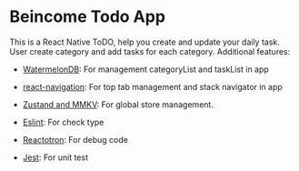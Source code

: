 # Beincome Todo App

This is a React Native ToDO, help you create and update your daily task. User create category and add tasks for each category.
Additional features:

- [WatermelonDB](): For management categoryList and taskList in app
- [react-navigation](): For top tab management and stack navigator in app
- [Zustand and MMKV](): For global store management.
- [Eslint](): For check type
- [Reactotron](): For debug code

- [Jest](): For unit test
